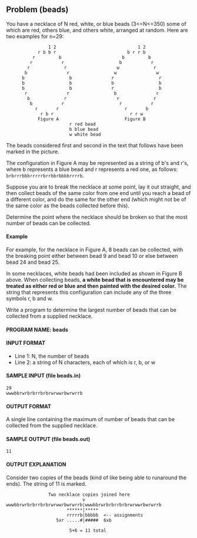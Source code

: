 ## Problem (beads)

You have a necklace of N red, white, or blue beads (3<=N<=350) some of which are red, others blue, and others white, arranged at random. Here are two examples for n=29:

```
                1 2                               1 2
            r b b r                           b r r b
          r         b                       b         b
         r           r                     b           r
        r             r                   w             r
       b               r                 w               w
      b                 b               r                 r
      b                 b               b                 b
      b                 b               r                 b
       r               r                 b               r
        b             r                   r             r
         b           r                     r           r
           r       r                         r       b
             r b r                             r r w
            Figure A                         Figure B
                        r red bead
                        b blue bead
                        w white bead
```

The beads considered first and second in the text that follows have been marked in the picture.

The configuration in Figure A may be represented as a string of b's and r's, where b represents a blue bead and r represents a red one, as follows: `brbrrrbbbrrrrrbrrbbrbbbbrrrrb`.

Suppose you are to break the necklace at some point, lay it out straight, and then collect beads of the same color from one end until you reach a bead of a different color, and do the same for the other end (which might not be of the same color as the beads collected before this).

Determine the point where the necklace should be broken so that the most number of beads can be collected.

#### Example

For example, for the necklace in Figure A, 8 beads can be collected, with the breaking point either between bead 9 and bead 10 or else between bead 24 and bead 25.

In some necklaces, white beads had been included as shown in Figure B above. When collecting beads, **a white bead that is encountered may be treated as either red or blue and then painted with the desired color.** The string that represents this configuration can include any of the three symbols r, b and w.

Write a program to determine the largest number of beads that can be collected from a supplied necklace.

#### PROGRAM NAME: beads

#### INPUT FORMAT

* Line 1:	N, the number of beads
* Line 2:	a string of N characters, each of which is r, b, or w

#### SAMPLE INPUT (file beads.in)

```
29
wwwbbrwrbrbrrbrbrwrwwrbwrwrrb
```

#### OUTPUT FORMAT

A single line containing the maximum of number of beads that can be collected from the supplied necklace.

#### SAMPLE OUTPUT (file beads.out)

```
11
```

#### OUTPUT EXPLANATION

Consider two copies of the beads (kind of like being able to runaround the ends). The string of 11 is marked.

```
                Two necklace copies joined here
                             v
wwwbbrwrbrbrrbrbrwrwwrbwrwrrb|wwwbbrwrbrbrrbrbrwrwwrbwrwrrb
                       ******|*****
                       rrrrrb|bbbbb  <-- assignments
                   5xr .....#|#####  6xb

                        5+6 = 11 total
```